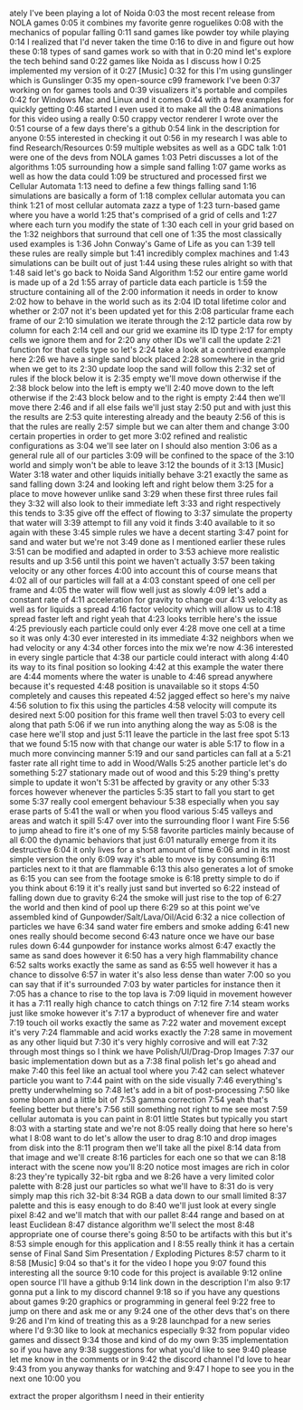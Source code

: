ately I've been playing a lot of Noida
0:03
the most recent release from NOLA games
0:05
it combines my favorite genre roguelikes
0:08
with the mechanics of popular falling
0:11
sand games like powder toy while playing
0:14
I realized that I'd never taken the time
0:16
to dive in and figure out how these
0:18
types of sand games work so with that in
0:20
mind let's explore the tech behind sand
0:22
games like Noida as I discuss how I
0:25
implemented my version of it
0:27
[Music]
0:32
for this I'm using gunslinger which is
Gunslinger
0:35
my open-source c99 framework I've been
0:37
working on for games tools and
0:39
visualizers it's portable and compiles
0:42
for Windows Mac and Linux and it comes
0:44
with a few examples for quickly getting
0:46
started I even used it to make all the
0:48
animations for this video using a really
0:50
crappy vector renderer I wrote over the
0:51
course of a few days there's a github
0:54
link in the description for anyone
0:55
interested in checking it out
0:56
in my research I was able to find
Research/Resources
0:59
multiple websites as well as a GDC talk
1:01
were one of the devs from NOLA games
1:03
Petri discusses a lot of the algorithms
1:05
surrounding how a simple sand falling
1:07
game works as well as how the data could
1:09
be structured and processed first we
Cellular Automata
1:13
need to define a few things falling sand
1:16
simulations are basically a form of
1:18
complex cellular automata you can think
1:21
of most cellular automata zazz a type of
1:23
turn-based game where you have a world
1:25
that's comprised of a grid of cells and
1:27
where each turn you modify the state of
1:30
each cell in your grid based on the
1:32
neighbors that surround that cell one of
1:35
the most classically used examples is
1:36
John Conway's Game of Life as you can
1:39
tell these rules are really simple but
1:41
incredibly complex machines and
1:43
simulations can be built out of just
1:44
using these rules alright so with that
1:48
said let's go back to Noida
Sand Algorithm
1:52
our entire game world is made up of a 2d
1:55
array of particle data each particle is
1:59
the structure containing all of the
2:00
information it needs in order to know
2:02
how to behave in the world such as its
2:04
ID total lifetime color and whether or
2:07
not it's been updated yet for this
2:08
particular frame each frame of our
2:10
simulation we iterate through the
2:12
particle data row by column for each
2:14
cell and our grid we examine its ID type
2:17
for empty cells we ignore them and for
2:20
any other IDs we'll call the update
2:21
function for that cells type so let's
2:24
take a look at a contrived example here
2:26
we have a single sand block placed
2:28
somewhere in the grid when we get to its
2:30
update loop the sand will follow this
2:32
set of rules if the block below it is
2:35
empty we'll move down otherwise if the
2:38
block below into the left is empty we'll
2:40
move down to the left otherwise if the
2:43
block below and to the right is empty
2:44
then we'll move there
2:46
and if all else fails we'll just stay
2:50
put and with just this the results are
2:53
quite interesting already and the beauty
2:56
of this is that the rules are really
2:57
simple but we can alter them and change
3:00
certain properties in order to get more
3:02
refined and realistic configurations as
3:04
we'll see later on I should also mention
3:06
as a general rule all of our particles
3:09
will be confined to the space of the
3:10
world and simply won't be able to leave
3:12
the bounds of it
3:13
[Music]
Water
3:18
water and other liquids initially behave
3:21
exactly the same as sand falling down
3:24
and looking left and right below them
3:25
for a place to move however unlike sand
3:29
when these first three rules fail they
3:32
will also look to their immediate left
3:33
and right respectively this tends to
3:35
give off the effect of flowing to
3:37
simulate the property that water will
3:39
attempt to fill any void it finds
3:40
available to it so again with these
3:45
simple rules we have a decent starting
3:47
point for sand and water but we're not
3:49
done as I mentioned earlier these rules
3:51
can be modified and adapted in order to
3:53
achieve more realistic results and up
3:56
until this point we haven't actually
3:57
been taking velocity or any other forces
4:00
into account this of course means that
4:02
all of our particles will fall at a
4:03
constant speed of one cell per frame and
4:05
the water will flow well just as slowly
4:09
let's add a constant rate of
4:11
acceleration for gravity to change our
4:13
velocity as well as for liquids a spread
4:16
factor velocity which will allow us to
4:18
spread faster left and right yeah that
4:23
looks terrible here's the issue
4:25
previously each particle could only ever
4:28
move one cell at a time so it was only
4:30
ever interested in its immediate
4:32
neighbors when we had velocity or any
4:34
other forces into the mix we're now
4:36
interested in every single particle that
4:38
our particle could interact with along
4:40
its way to its final position so looking
4:42
at this example the water there are
4:44
moments where the water is unable to
4:46
spread anywhere because it's requested
4:48
position is unavailable so it stops
4:50
completely and causes this repeated
4:52
jagged effect so here's my naive
4:56
solution to fix this using the particles
4:58
velocity will compute its desired next
5:00
position for this frame well then travel
5:03
to every cell along that path
5:06
if we run into anything along the way as
5:08
is the case here we'll stop and just
5:11
leave the particle in the last free spot
5:13
that we found
5:15
now with that change our water is able
5:17
to flow in a much more convincing manner
5:19
and our sand particles can fall at a
5:21
faster rate all right time to add in
Wood/Walls
5:25
another particle let's do something
5:27
stationary made out of wood and this
5:29
thing's pretty simple to update it won't
5:31
be affected by gravity or any other
5:33
forces however whenever the particles
5:35
start to fall you start to get some
5:37
really cool emergent behaviour
5:38
especially when you say erase parts of
5:41
the wall or when you flood various
5:45
valleys and areas and watch it spill
5:47
over into the surrounding floor I want
Fire
5:56
to jump ahead to fire it's one of my
5:58
favorite particles mainly because of all
6:00
the dynamic behaviors that just
6:01
naturally emerge from it its destructive
6:04
it only lives for a short amount of time
6:06
and in its most simple version the only
6:09
way it's able to move is by consuming
6:11
particles next to it that are flammable
6:13
this also generates a lot of smoke as
6:15
you can see from the footage smoke is
6:18
pretty simple to do if you think about
6:19
it it's really just sand but inverted so
6:22
instead of falling down due to gravity
6:24
the smoke will just rise to the top of
6:27
the world and then kind of pool up there
6:29
so at this point we've assembled kind of
Gunpowder/Salt/Lava/Oil/Acid
6:32
a nice collection of particles we have
6:34
sand water fire embers and smoke adding
6:41
new ones really should become second
6:43
nature once we have our base rules down
6:44
gunpowder for instance works almost
6:47
exactly the same as sand does however it
6:50
has a very high flammability chance
6:52
salts works exactly the same as sand as
6:55
well however it has a chance to dissolve
6:57
in water it's also less dense than water
7:00
so you can say that if it's surrounded
7:03
by water particles for instance then it
7:05
has a chance to rise to the top lava is
7:09
liquid in movement however it has a
7:11
really high chance to catch things on
7:12
fire
7:14
steam works just like smoke however it's
7:17
a byproduct of whenever fire and water
7:19
touch oil works exactly the same as
7:22
water and movement except it's very
7:24
flammable and acid works exactly the
7:28
same in movement as any other liquid but
7:30
it's very highly corrosive and will eat
7:32
through most things so I think we have
Polish/UI/Drag-Drop Images
7:37
our basic implementation down but as a
7:38
final polish let's go ahead and make
7:40
this feel like an actual tool where you
7:42
can select whatever particle you want to
7:44
paint with on the side visually
7:46
everything's pretty underwhelming so
7:48
let's add in a bit of post-processing
7:50
like some bloom and a little bit of
7:53
gamma correction
7:54
yeah that's feeling better but there's
7:56
still something not right to me see most
7:59
cellular automata is you can paint in
8:01
little States but typically you start
8:03
with a starting state and we're not
8:05
really doing that here so here's what I
8:08
want to do let's allow the user to drag
8:10
and drop images from disk into the
8:11
program then we'll take all the pixel
8:14
data from that image and we'll create
8:16
particles for each one so that we can
8:18
interact with the scene now you'll
8:20
notice most images are rich in color
8:23
they're typically 32-bit rgba and we
8:26
have a very limited color palette with
8:28
just our particles so what we'll have to
8:31
do is very simply map this rich 32-bit
8:34
RGB a data down to our small limited
8:37
palette and this is easy enough to do
8:40
we'll just look at every single pixel
8:42
and we'll match that with our pallet
8:44
range and based on at least Euclidean
8:47
distance algorithm we'll select the most
8:48
appropriate one of course there's going
8:50
to be artifacts with this but it's
8:53
simple enough for this application and I
8:55
really think it has a certain sense of
Final Sand Sim Presentation / Exploding Pictures
8:57
charm to it
8:58
[Music]
9:04
so that's it for the video I hope you
9:07
found this interesting all the source
9:10
code for this project is available
9:12
online open source I'll have a github
9:14
link down in the description I'm also
9:17
gonna put a link to my discord channel
9:18
so if you have any questions about games
9:20
graphics or programming in general feel
9:22
free to jump on there and ask me or any
9:24
one of the other devs that's on there
9:26
and I'm kind of treating this as a
9:28
launchpad for a new series where I'd
9:30
like to look at mechanics especially
9:32
from popular video games and dissect
9:34
those and kind of do my own
9:35
implementation so if you have any
9:38
suggestions for what you'd like to see
9:40
please let me know in the comments or in
9:42
the discord channel I'd love to hear
9:43
from you anyway thanks for watching and
9:47
I hope to see you in the next one
10:00
you

extract the proper algorithsm I need in their entierity
